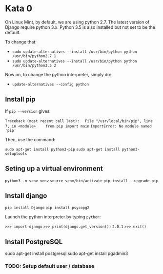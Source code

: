 # Kata 0

On Linux Mint, by default, we are using python 2.7. The latest version of Django require python 3.x.  Python 3.5 is
also installed but not set to be the default.

To change that:

- `sudo update-alternatives --install /usr/bin/python python /usr/bin/python2.7 1`
- `sudo update-alternatives --install /usr/bin/python python /usr/bin/python3.5 2`

Now on, to change the python interpreter, simply do:

- `update-alternatives --config python`


## Install pip

If `pip --version` gives:

`Traceback (most recent call last):`
`  File "/usr/local/bin/pip", line 7, in <module>`
`    from pip import main`
`ImportError: No module named 'pip'`

Then, use the command:

`sudo apt-get install python3-pip`
`sudo apt-get install python3-setuptools`


## Seting up a virtual environment

`python3 -m venv venv`
`source venv/bin/activate`
`pip install --upgrade pip`

## Install django

`pip install Django`
`pip install psycopg2`

Launch the python interpreter by typing `python`:

`>>> import django`
`>>> print(django.get_version())`
`2.0.1`
`>>> exit()`

## Install PostgreSQL

sudo apt-get install postgresql
sudo apt-get install pgadmin3

### TODO: Setup default user / database
